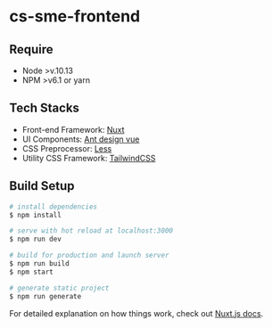 # cs-sme-frontend

## Require

- Node >v.10.13
- NPM >v6.1 or yarn

## Tech Stacks

- Front-end Framework: [Nuxt](https://nuxtjs.org/)
- UI Components: [Ant design vue](https://www.antdv.com/)
- CSS Preprocessor: [Less](https://lesscss.org/)
- Utility CSS Framework: [TailwindCSS](https://tailwindcss.com/)

## Build Setup

```bash
# install dependencies
$ npm install

# serve with hot reload at localhost:3000
$ npm run dev

# build for production and launch server
$ npm run build
$ npm start

# generate static project
$ npm run generate
```

For detailed explanation on how things work, check out [Nuxt.js docs](https://nuxtjs.org).
